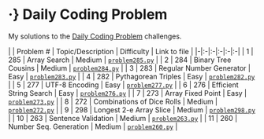 # ·} Daily Coding Problem 

My solutions to the [Daily Coding Problem](https://www.dailycodingproblem.com/) challenges. 

|  | Problem # | Topic/Description | Difficulty | Link to file |
|-|:-|:-|:-|:-|:-|
| 1 | 285 | Array Search | Medium | [`problem285.py`](https://github.com/nkhi/dailycodingproblem/blob/master/solutions/problem285.py) |
| 2 | 284 | Binary Tree Cousins | Medium | [`problem284.py`](https://github.com/nkhi/dailycodingproblem/blob/master/solutions/problem284.py) |
| 3 | 283 | Regular Number Generator | Easy | [`problem283.py`](https://github.com/nkhi/dailycodingproblem/blob/master/solutions/problem283.py) |
| 4 | 282 | Pythagorean Triples | Easy | [`problem282.py`](https://github.com/nkhi/dailycodingproblem/blob/master/solutions/problem282.py) |
| 5 | 277 | UTF-8 Encoding | Easy | [`problem277.py`](https://github.com/nkhi/dailycodingproblem/blob/master/solutions/problem277.py) |
| 6 | 276 | Efficient String Search | Easy | [`problem276.py`](https://github.com/nkhi/dailycodingproblem/blob/master/solutions/problem276.py) |
| 7 | 273 | Array Fixed Point | Easy | [`problem273.py`](https://github.com/nkhi/dailycodingproblem/blob/master/solutions/problem273.py) |
| 8 | 272 | Combinations of Dice Rolls | Medium | [`problem272.py`](https://github.com/nkhi/dailycodingproblem/blob/master/solutions/problem272.py) |
| 9 | 298 | Longest 2-e Array Slice | Medium | [`problem298.py`](https://github.com/nkhi/dailycodingproblem/blob/master/solutions/problem298.py) |
| 10 | 263 | Sentence Validation | Medium | [`problem263.py`](https://github.com/nkhi/dailycodingproblem/blob/master/solutions/problem263.py) |
| 11 | 260 | Number Seq. Generation | Medium | [`problem260.py`](https://github.com/nkhi/dailycodingproblem/blob/master/solutions/problem260.py) |